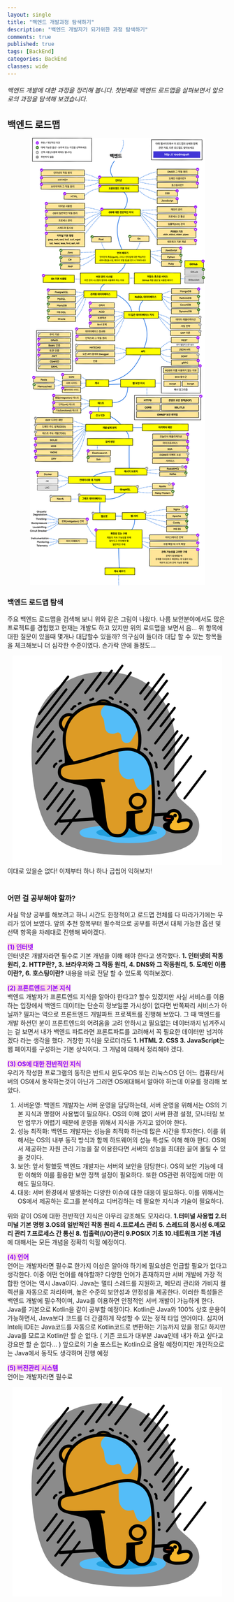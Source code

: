 ```yaml
---
layout: single
title: "백엔드 개발과정 탐색하기"
description: "백엔드 개발자가 되기위한 과정 탐색하기"
comments: true
published: true
tags: [BackEnd]
categories: BackEnd
classes: wide
---
```


###### 백엔드 개발에 대한 과정을 정리해 봅니다. 첫번째로 백엔드 로드맵을 살펴보면서 앞으로의 과정을 탐색해 보겠습니다.

## 백엔드 로드맵
<center>
<img src="/assets/images/backendClimb/1_1.png" alt="1"/>
</center>

### 백엔드 로드맵 탐색
주요 백엔드 로드맵을 검색해 보니 위와 같은 그림이 나왔다. 나름 보안분야에서도 많은 프로젝트를 경험했고 현재는 개발도 하고 있지만 위의 로드맵을 보면서 음... 위 항목에 대한 질문이 있을때 몇개나 대답할수 있을까? 의구심이 들더라 대답 할 수 있는 항목들을 체크해보니 더 심각한 수준이였다. 손가락 안에 들정도...
<center>
<img src="/assets/images/backendClimb/1_2.gif" alt="2"/>
</center>
이대로 있을순 없다! 이제부터 하나 하나 곱씹어 익혀보자!
<br/><br/>

### 어떤 걸 공부해야 할까?
사실 막상 공부를 해보려고 하니 시간도 한정적이고 로드맵 전체를 다 따라가기에는 무리가 있어 보였다. 앞의 추천 항목부터 필수적으로 공부를 하면서 대체 가능한 옵션 및 선택 항목을 차례대로 진행해 봐야겠다.  

<spane style="color: #8b00ff; background-color:#ffdce0; font-weight:bold;">(1) 인터넷</spane>  
인터넷은 개발자라면 필수로 기본 개념을 이해 해야 한다고 생각했다. **1. 인터넷의 작동 원리, 2. HTTP란?, 3. 브라우저와 그 작동 원리, 4. DNS와 그 작동원리, 5. 도메인 이름이란?, 6. 호스팅이란?** 내용을 바로 전달 할 수 있도록 익혀보겠다.  

<spane style="color: #8b00ff; background-color:#ffdce0; font-weight:bold;">(2) 프론트엔드 기본 지식</spane>  
백엔드 개발자가 프론트엔드 지식을 알아야 한다고? 할수 있겠지만 사실 서비스를 이용하는 입장에서 백엔드 데이터는 단순히 정보일뿐 가시성이 없다면 반쪽짜리 서비스가 아닐까? 필자는 역으로 프론트엔드 개발파트 프로젝트를 진행해 보았다. 그 때 백엔드를 개발 하션던 분이 프론트엔드의 어려움을 고려 안하시고 필요없는 데이터까지 넘겨주시는 걸 보면서 내가 백엔드 파트라면 프론트파트를 고려해서 꼭 필요한 데이터만 넘겨야 겠다 라는 생각을 했다. 거창한 지식을 모르더라도 **1. HTML 2. CSS 3. JavaScript**는 웹 페이지를 구성하는 기본 상식이다. 그 개념에 대해서 정리해야 겠다.  

<spane style="color: #8b00ff; background-color:#ffdce0; font-weight:bold;">(3) OS에 대한 전반적인 지식</spane>  
우리가 작성한 프로그램의 동작은 반드시 윈도우OS 또는 리눅스OS 던 어느 컴퓨터/서버의 OS에서 동작하는것이 아닌가 그러면 OS에대해서 알아야 하는데 이유를 정리해 보았다.  
1. 서버운영: 백엔드 개발자는 서버 운영을 담당하는데, 서버 운영을 위해서는 OS의 기본 지식과 명령어 사용법이 필요하다. OS의 이해 없이 서버 환경 설정, 모니터링 보안 업무가 어렵기 때문에 운영을 위해서 지식을 가지고 있어야 한다.
2. 성능 최적화: 백엔드 개발자는 성능을 최적화 하는데 많은 시간을 투자한다. 이를 위해서는 OS의 내부 동작 방식과 함께 하드웨어의 성능 특성도 이해 해야 한다. OS에서 제공하는 자원 관리 기능을 잘 이용한다면 서버의 성능을 최대한 끌어 올릴 수 있을 것이다.
3. 보안: 앞서 말했듯 백엔드 개발자는 서버의 보안을 담당한다. OS의 보안 기능에 대한 이해와 이를 활용한 보안 정책 설정이 필요하다. 또한 OS관련 취약점에 대한 이해도 필요하다.
4. 대응: 서버 환경에서 발생하는 다양한 이슈에 대한 대응이 필요하다. 이를 위해서는 OS에서 제공하는 로그를 분석하고 디버깅하는 데 필요한 지식과 기술이 필요하다.

위와 같이 OS에 대한 전반적인 지식은 아무리 강조해도 모자라다. **1.터미널 사용법 2.터미널 기본 명령 3.OS의 일반적인 작동 원리 4.프로세스 관리 5.	스레드의 동시성 6.메모리 관리 7.프로세스 간 통신 8.	입출력(I/O)관리 9.POSIX 기초 10.네트워크 기본 개념** 에 대해서는 모든 개념을 정확히 익힐 예정이다.  

<spane style="color: #8b00ff; background-color:#ffdce0; font-weight:bold;">(4) 언어</spane>  
언어는 개발자라면 필수로 한가지 이상은 알아야 하기에 필요성은 언급할 필요가 없다고 생각한다. 이중 어떤 언어를 해야할까? 다양한 언어가 존재하지만 서버 개발에 가장 적합한 언어는 역시 Java이다. Java는 멀티 스레드를 지원하고, 메모리 관리와 가비지 컬렉션을 자동으로 처리하며, 높은 수준의 보안성과 안정성을 제공한다. 이러한 특성들은 백엔드 개발에 필수적이며, Java를 이용하면 안정적인 서버 개발이 가능하게 한다. Java를 기본으로 Kotlin을 같이 공부할 예정이다. Kotlin은 Java와 100% 상호 운용이 가능하면서, Java보다 코드를 더 간결하게 작성할 수 있는 정적 타입 언어이다. 심지어 Intelij IDE는 Java코드를 자동으로 Kotlin코드로 변환하는 기능까지 있을 정도! 하지만 Java를 모르고 Kotlin만 할 순 없다. ( 기존 코드가 대부분 Java인데 내가 하고 싶다고 강요만 할 순 없다... ) 앞으로의 기술 포스트는 Kotlin으로 올릴 예정이지만 개인적으로는 Java에서 동작도 생각하며 진행 예정  

<spane style="color: #8b00ff; background-color:#ffdce0; font-weight:bold;">(5) 버전관리 시스템</spane>  
언어는 개발자라면 필수로 

<center>
<img src="/assets/images/backendClimb/1_2.gif" alt="2"/>
</center>